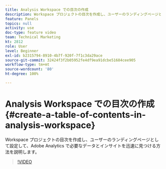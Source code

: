 ```yaml
---
title: Analysis Workspace での目次の作成
description: Workspace プロジェクトの目次を作成し、ユーザーのランディングページとして設定して、Adobe Analytics で必要なデータとインサイトを迅速に見つける方法を説明します。
feature: Panels
topics: null
activity: use
doc-type: feature video
team: Technical Marketing
kt: 2812
role: User
level: Beginner
exl-id: b2315794-8910-4b7f-920f-7f1c3da29ace
source-git-commit: 32424f3f2b05952fe4df9ea91dcbe51684cee905
workflow-type: tm+mt
source-wordcount: '80'
ht-degree: 100%

---
```


# Analysis Workspace での目次の作成 {#create-a-table-of-contents-in-analysis-workspace}

Workspace プロジェクトの目次を作成し、ユーザーのランディングページとして設定して、Adobe Analytics で必要なデータとインサイトを迅速に見つける方法を説明します。

>[!VIDEO](https://video.tv.adobe.com/v/26990/?quality=12)
